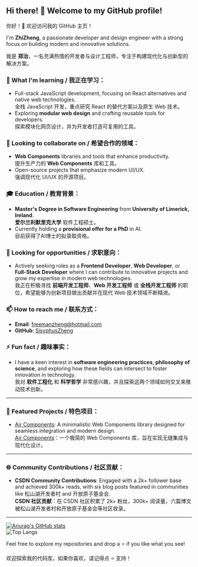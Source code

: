 ## Hi there! 👋 Welcome to my GitHub profile!

你好！👋 欢迎访问我的 GitHub 主页！

I'm **ZhiZheng**, a passionate developer and design engineer with a strong focus on building modern and innovative solutions.

我是 **郑治**，一名充满热情的开发者与设计工程师，专注于构建现代化与创新型的解决方案。

### 🌱 What I'm learning / 我正在学习：
- Full-stack JavaScript development, focusing on React alternatives and native web technologies.  
  全栈 JavaScript 开发，重点研究 React 的替代方案以及原生 Web 技术。
- Exploring **modular web design** and crafting reusable tools for developers.  
  探索模块化网页设计，并为开发者打造可复用的工具。

### 👯 Looking to collaborate on / 希望合作的领域：
- **Web Components** libraries and tools that enhance productivity.  
  提升生产力的 **Web Components** 库和工具。
- Open-source projects that emphasize modern UI/UX.  
  强调现代化 UI/UX 的开源项目。

### 🎓 Education / 教育背景：
- **Master's Degree in Software Engineering** from **University of Limerick, Ireland**.  
  **爱尔兰利默里克大学** 软件工程硕士。
- Currently holding a **provisional offer for a PhD** in AI.  
  目前获得了AI博士的拟录取资格。

### 💼 Looking for opportunities / 求职意向：
- Actively seeking roles as a **Frontend Developer**, **Web Developer**, or **Full-Stack Developer** where I can contribute to innovative projects and grow my expertise in modern web technologies.  
  我正在积极寻找 **前端开发工程师**、**Web 开发工程师** 或 **全栈开发工程师** 的职位，希望能够为创新项目做出贡献并在现代 Web 技术领域不断精进。

### 📫 How to reach me / 联系方式：
- **Email**: freemanzheng@hotmail.com  
- **GitHub**: [SisyphusZheng](https://github.com/SisyphusZheng)

### ⚡ Fun fact / 趣味事实：
- I have a keen interest in **software engineering practices**, **philosophy of science**, and exploring how these fields can intersect to foster innovation in technology.  
  我对 **软件工程化** 和 **科学哲学** 非常感兴趣，并且探索这两个领域如何交叉来推动技术创新。
---

### 🌟 Featured Projects / 特色项目：
- [Air Components](https://github.com/SisyphusZheng/air-components): A minimalistic Web Components library designed for seamless integration and modern design.  
  [Air Components](https://github.com/SisyphusZheng/air-components)：一个极简的 Web Components 库，旨在实现无缝集成与现代化设计。
---

### 🌐 Community Contributions / 社区贡献：
- **CSDN Community Contributions**: Engaged with a 2k+ follower base and achieved 300k+ reads, with six blog posts featured in communities like 松山湖开发者村 and 开放原子基金会.  
  **CSDN 社区贡献**：在 CSDN 社区积累了 2k+ 粉丝，300k+ 阅读量，六篇博文被松山湖开发者村和开放原子基金会等社区收录。

---
[![Anurag's GitHub stats](https://github-readme-stats.vercel.app/api?username=SisyphusZheng)](https://github.com/SisyphusZheng/github-readme-stats)  
![Top Langs](https://github-readme-stats.vercel.app/api/top-langs/?username=SisyphusZheng&layout=compact)

Feel free to explore my repositories and drop a ⭐ if you like what you see!

欢迎探索我的代码库，如果你喜欢，请记得点 ⭐ 支持！

